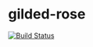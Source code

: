 # gilded-rose
[![Build Status](https://travis-ci.org/samolus/gilded-rose.svg?branch=master)](https://travis-ci.org/samolus/gilded-rose)
